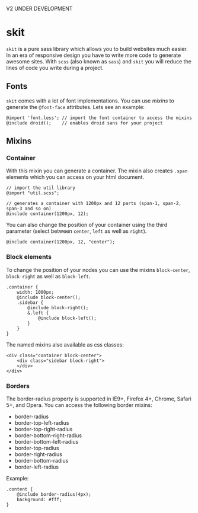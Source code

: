 V2 UNDER DEVELOPMENT

# skit
`skit` is a pure sass library which allows you to build websites much easier. In an era of responsive design you have to write more code to generate awesome sites. With `scss` (also known as `sass`) and `skit` you will reduce the lines of code you write during a project.

## Fonts
`skit` comes with a lot of font implementations. You can use _mixins_ to generate the `@font-face` attributes. Lets see an example:

    @import 'font.less'; // import the font container to access the mixins
    @include droid();    // enables droid sans for your project

## Mixins
### Container
With this mixin you can generate a container. The mixin also creates `.span` elements which you can access on your html document.

    // import the util library
    @import "util.scss";

    // generates a container with 1200px and 12 parts (span-1, span-2, span-3 and so on)
    @include container(1200px, 12);

You can also change the position of your container using the third parameter (select between `center`, `left` as well as `right`).

    @include container(1200px, 12, "center");

### Block elements
To change the position of your nodes you can use the mixins `block-center`, `block-right` as well as `block-left`.

    .container {
        width: 1000px;
        @include block-center();
        .sidebar {
            @include block-right();
            &.left {
                @include block-left();
            }
        }
    }

The named mixins also available as css classes:

    <div class="container block-center">
        <div class="sidebar block-right">
        </div>
    </div>

### Borders
The border-radius property is supported in IE9+, Firefox 4+, Chrome, Safari 5+, and Opera. You can access the following border mixins:

 - border-radius
 - border-top-left-radius
 - border-top-right-radius
 - border-bottom-right-radius
 - border-bottom-left-radius
 - border-top-radius
 - border-right-radius
 - border-bottom-radius
 - border-left-radius

Example:

    .content {
        @include border-radius(4px);
        background: #fff;
    }
